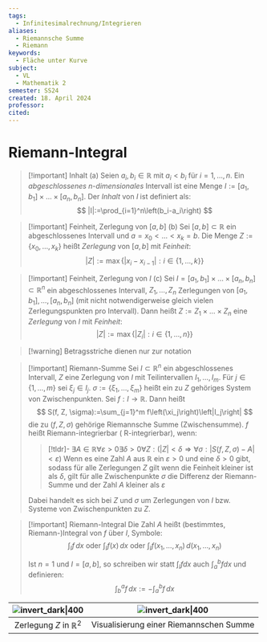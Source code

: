 ```yaml
---
tags:
  - Infinitesimalrechnung/Integrieren
aliases:
  - Riemannsche Summe
  - Riemann
keywords:
  - Fläche unter Kurve
subject:
  - VL
  - Mathematik 2
semester: SS24
created: 18. April 2024
professor: 
cited:
---
```

 

# Riemann-Integral

> [!important] Inhalt
> (a) Seien $a_i, b_i \in \mathbb{R}$ mit $a_i<b_i$ für $i=1, \ldots, n$. Ein *abgeschlossenes* $n$-*dimensionales* Intervall ist eine Menge $I:=\left[a_1, b_1\right] \times \ldots \times\left[a_n, b_n\right]$. Der *Inhalt* von $I$ ist definiert als:
> $$
> |I|:=\prod_{i=1}^n\left(b_i-a_i\right)
> $$

> [!important] Feinheit, Zerlegung von $[a,b]$
> (b) Sei $[a, b] \subset \mathbb{R}$ ein abgeschlossenes Intervall und $a=x_0<\ldots<x_k=b$. Die Menge $Z:=\left\{x_0, \ldots, x_k\right\}$ heißt *Zerlegung* von $[a, b]$ mit *Feinheit*:
> $$
> |Z|:=\max \left\{\left|x_i-x_{i-1}\right|: i \in\{1, \ldots, k\}\right\}
> $$

> [!important] Feinheit, Zerlegung von $I$
> (c) Sei $I=\left[a_1, b_1\right] \times \ldots \times\left[a_n, b_n\right] \subset \mathbb{R}^n$ ein abgeschlossenes Intervall, $Z_1, \ldots, Z_n$ Zerlegungen von $\left[a_1, b_1\right], \ldots,\left[a_n, b_n\right]$ (mit nicht notwendigerweise gleich vielen Zerlegungspunkten pro Intervall). Dann heißt $Z:=Z_1 \times \ldots \times Z_n$ eine *Zerlegung* von $I$ mit *Feinheit*:
> $$
> |Z|:=\max \left\{\left|Z_i\right|: i \in\{1, \ldots, n\}\right\}
> $$

> [!warning] Betragsstriche dienen nur zur notation

> [!important] Riemann-Summe
> Sei $I \subset \mathbb{R}^n$ ein abgeschlossenes Intervall, $Z$ eine Zerlegung von $I$ mit Teilintervallen $I_1, \ldots, I_m$. Für $j \in\{1, \ldots, m\}$ sei $\xi_j \in I_j$.
> $\sigma:=\left\{\xi_1, \ldots, \xi_m\right\}$ heißt ein zu $Z$ gehöriges System von Zwischenpunkten.
> Sei $f: I \rightarrow \mathbb{R}$. Dann heißt
> $$
> S(f, Z, \sigma):=\sum_{j=1}^m f\left(\xi_j\right)\left|I_j\right|
> $$
> die zu $(f, Z, \sigma)$ gehörige Riemannsche Summe (Zwischensumme).
> $f$ heißt Riemann-integrierbar ( $\mathrm{R}$-integrierbar), wenn:
> > [!tldr]- $\exists A \in \mathbb{R} \forall \varepsilon>0 \exists \delta>0 \forall Z:(|Z|<\delta \Longrightarrow \forall \sigma:|S(f, Z, \sigma)-A|<\varepsilon)$
> > Wenn es eine Zahl $A$ aus $\mathbb{R}$ ein $\varepsilon > 0$ und eine $\delta>0$ gibt, sodass für alle Zerlegungen $Z$ gilt wenn die Feinheit kleiner ist als $\delta$, gilt für alle Zwischenpunkte $\sigma$ die Differenz der Riemann-Summe und der Zahl $A$ kleiner als $\varepsilon$
> 
> Dabei handelt es sich bei $Z$ und $\sigma$ um Zerlegungen von $I$ bzw. Systeme von Zwischenpunkten zu $Z$.

> [!important] Riemann-Integral
> Die Zahl $A$ heißt (bestimmtes, Riemann-)Integral von $f$ über $I$, Symbole:
> $$ \int_I f \,dx \text { oder } \int_I f(x) \,dx \text { oder } \int_I f\left(x_1, \ldots, x_n\right) \,d\left(x_1, \ldots, x_n\right) $$
> 
> Ist $n=1$ und $I=[a, b]$, so schreiben wir statt $\int_I f d x$ auch $\int_a^b f d x$ und definieren:
> $$ \int_b^a f\,dx:=-\int_a^b f \,dx $$

| ![invert_dark\|400](ZerlegungR2.png) |   ![invert_dark\|400](RiemannSum.png)   | 
|:------------------------------------:|:---------------------------------------:|
|  Zerlegung $Z$ in $\mathbb{R}^{2}$   | Visualisierung einer Riemannschen Summe |

 